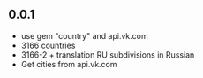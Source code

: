 0.0.1
-----------

- use gem "country" and api.vk.com
- 3166 countries
- 3166-2 + translation RU subdivisions in Russian
- Get cities from api.vk.com
